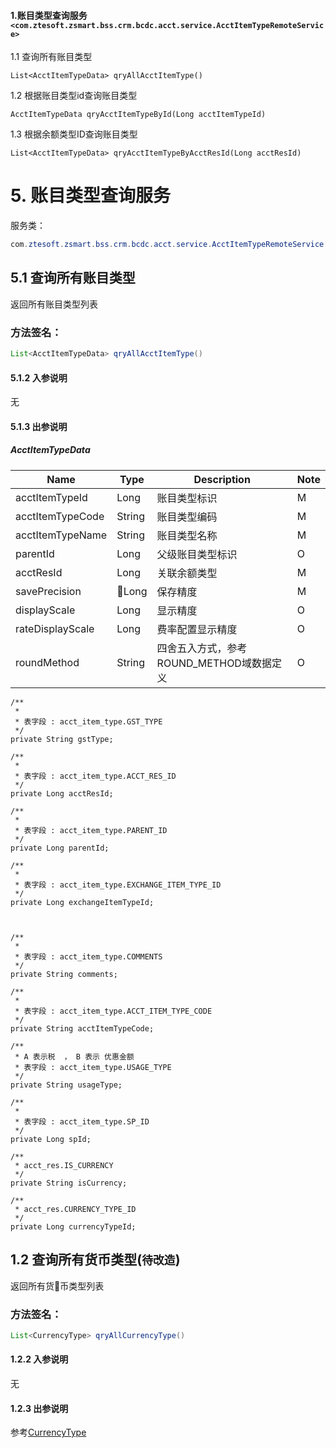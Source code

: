 #### 1.账目类型查询服务`<com.ztesoft.zsmart.bss.crm.bcdc.acct.service.AcctItemTypeRemoteService>`
1.1 查询所有账目类型
>
`List<AcctItemTypeData> qryAllAcctItemType()`
  
1.2 根据账目类型id查询账目类型
>
`AcctItemTypeData qryAcctItemTypeById(Long acctItemTypeId)`

1.3 根据余额类型ID查询账目类型
>
`List<AcctItemTypeData> qryAcctItemTypeByAcctResId(Long acctResId)`




# 5. 账目类型查询服务
服务类：
```java
com.ztesoft.zsmart.bss.crm.bcdc.acct.service.AcctItemTypeRemoteService
```
## 5.1 查询所有账目类型
返回所有账目类型列表
### 方法签名：
```java
List<AcctItemTypeData> qryAllAcctItemType()
```
#### 5.1.2 入参说明
无

#### 5.1.3 出参说明
##### AcctItemTypeData
| Name | Type | Description | Note |
| ---- | ---- | ----------- | ---- |
| acctItemTypeId | Long | 账目类型标识 | M |
| acctItemTypeCode | String | 账目类型编码 | M |
| acctItemTypeName | String | 账目类型名称 | M |
| parentId | Long | 父级账目类型标识 | O |
| acctResId | Long | 关联余额类型 | M |
| savePrecision | Long | 保存精度 | M |
| displayScale | Long | 显示精度 | O |
| rateDisplayScale | Long | 费率配置显示精度 | O |
| roundMethod | String | 四舍五入方式，参考ROUND_METHOD域数据定义 | O |



    /**
     *
     * 表字段 : acct_item_type.GST_TYPE
     */
    private String gstType;

    /**
     *
     * 表字段 : acct_item_type.ACCT_RES_ID
     */
    private Long acctResId;

    /**
     *
     * 表字段 : acct_item_type.PARENT_ID
     */
    private Long parentId;

    /**
     *
     * 表字段 : acct_item_type.EXCHANGE_ITEM_TYPE_ID
     */
    private Long exchangeItemTypeId;



    /**
     *
     * 表字段 : acct_item_type.COMMENTS
     */
    private String comments;

    /**
     *
     * 表字段 : acct_item_type.ACCT_ITEM_TYPE_CODE
     */
    private String acctItemTypeCode;

    /**
     * A 表示税  ， B 表示 优惠金额
     * 表字段 : acct_item_type.USAGE_TYPE
     */
    private String usageType;

    /**
     *
     * 表字段 : acct_item_type.SP_ID
     */
    private Long spId;

    /**
     * acct_res.IS_CURRENCY
     */
    private String isCurrency;

    /**
     * acct_res.CURRENCY_TYPE_ID
     */
    private Long currencyTypeId;




## 1.2 查询所有货币类型(`待改造`)
返回所有货币类型列表
### 方法签名：
```java
List<CurrencyType> qryAllCurrencyType()
```
#### 1.2.2 入参说明
无

#### 1.2.3 出参说明
参考[CurrencyType](#currencytype)